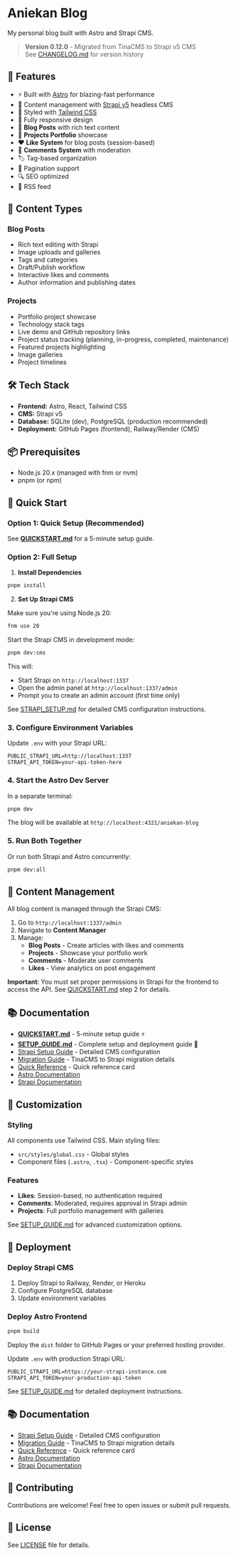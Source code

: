 # Aniekan Blog

My personal blog built with Astro and Strapi CMS.

> **Version 0.12.0** - Migrated from TinaCMS to Strapi v5 CMS  
> See [CHANGELOG.md](./CHANGELOG.md) for version history

## 🚀 Features

- ⚡️ Built with [Astro](https://astro.build) for blazing-fast performance
- 📝 Content management with [Strapi v5](https://strapi.io) headless CMS
- 🎨 Styled with [Tailwind CSS](https://tailwindcss.com)
- 📱 Fully responsive design
- 📰 **Blog Posts** with rich text content
- 💼 **Projects Portfolio** showcase
- ❤️ **Like System** for blog posts (session-based)
- 💬 **Comments System** with moderation
- 🏷️ Tag-based organization
- 📄 Pagination support
- 🔍 SEO optimized
- 📡 RSS feed

## 🎯 Content Types

### Blog Posts
- Rich text editing with Strapi
- Image uploads and galleries
- Tags and categories
- Draft/Publish workflow
- Interactive likes and comments
- Author information and publishing dates

### Projects
- Portfolio project showcase
- Technology stack tags
- Live demo and GitHub repository links
- Project status tracking (planning, in-progress, completed, maintenance)
- Featured projects highlighting
- Image galleries
- Project timelines

## 🛠️ Tech Stack

- **Frontend:** Astro, React, Tailwind CSS
- **CMS:** Strapi v5
- **Database:** SQLite (dev), PostgreSQL (production recommended)
- **Deployment:** GitHub Pages (frontend), Railway/Render (CMS)

## 📦 Prerequisites

- Node.js 20.x (managed with fnm or nvm)
- pnpm (or npm)

## 🏁 Quick Start

### Option 1: Quick Setup (Recommended)
See **[QUICKSTART.md](./QUICKSTART.md)** for a 5-minute setup guide.

### Option 2: Full Setup

1. **Install Dependencies**

```bash
pnpm install
```

2. **Set Up Strapi CMS**

Make sure you're using Node.js 20:

```bash
fnm use 20
```

Start the Strapi CMS in development mode:

```bash
pnpm dev:cms
```

This will:
- Start Strapi on `http://localhost:1337`
- Open the admin panel at `http://localhost:1337/admin`
- Prompt you to create an admin account (first time only)

See [STRAPI_SETUP.md](./docs/STRAPI_SETUP.md) for detailed CMS configuration instructions.

### 3. Configure Environment Variables

Update `.env` with your Strapi URL:

```env
PUBLIC_STRAPI_URL=http://localhost:1337
STRAPI_API_TOKEN=your-api-token-here
```

### 4. Start the Astro Dev Server

In a separate terminal:

```bash
pnpm dev
```

The blog will be available at `http://localhost:4321/aniekan-blog`

### 5. Run Both Together

Or run both Strapi and Astro concurrently:

```bash
pnpm dev:all
```

## 📝 Content Management

All blog content is managed through the Strapi CMS:

1. Go to `http://localhost:1337/admin`
2. Navigate to **Content Manager**
3. Manage:
   - **Blog Posts** - Create articles with likes and comments
   - **Projects** - Showcase your portfolio work
   - **Comments** - Moderate user comments
   - **Likes** - View analytics on post engagement

**Important**: You must set proper permissions in Strapi for the frontend to access the API.
See [QUICKSTART.md](./QUICKSTART.md) step 2 for details.

## 📚 Documentation

- **[QUICKSTART.md](./QUICKSTART.md)** - 5-minute setup guide ⚡
- **[SETUP_GUIDE.md](./SETUP_GUIDE.md)** - Complete setup and deployment guide 📖
- [Strapi Setup Guide](./docs/STRAPI_SETUP.md) - Detailed CMS configuration
- [Migration Guide](./docs/MIGRATION.md) - TinaCMS to Strapi migration details
- [Quick Reference](./docs/QUICK_REFERENCE.md) - Quick reference card
- [Astro Documentation](https://docs.astro.build)
- [Strapi Documentation](https://docs.strapi.io)

## 🎨 Customization

### Styling
All components use Tailwind CSS. Main styling files:
- `src/styles/global.css` - Global styles
- Component files (`.astro`, `.tsx`) - Component-specific styles

### Features
- **Likes**: Session-based, no authentication required
- **Comments**: Moderated, requires approval in Strapi admin
- **Projects**: Full portfolio management with galleries

See [SETUP_GUIDE.md](./SETUP_GUIDE.md) for advanced customization options.

## 🚢 Deployment

### Deploy Strapi CMS

1. Deploy Strapi to Railway, Render, or Heroku
2. Configure PostgreSQL database
3. Update environment variables

### Deploy Astro Frontend

```bash
pnpm build
```

Deploy the `dist` folder to GitHub Pages or your preferred hosting provider.

Update `.env` with production Strapi URL:

```env
PUBLIC_STRAPI_URL=https://your-strapi-instance.com
STRAPI_API_TOKEN=your-production-api-token
```

See [SETUP_GUIDE.md](./SETUP_GUIDE.md) for detailed deployment instructions.

## 📚 Documentation

- [Strapi Setup Guide](./docs/STRAPI_SETUP.md) - Detailed CMS configuration
- [Migration Guide](./docs/MIGRATION.md) - TinaCMS to Strapi migration details
- [Quick Reference](./docs/QUICK_REFERENCE.md) - Quick reference card
- [Astro Documentation](https://docs.astro.build)
- [Strapi Documentation](https://docs.strapi.io)

## 🤝 Contributing

Contributions are welcome! Feel free to open issues or submit pull requests.

## 📄 License

See [LICENSE](./LICENSE) file for details.
